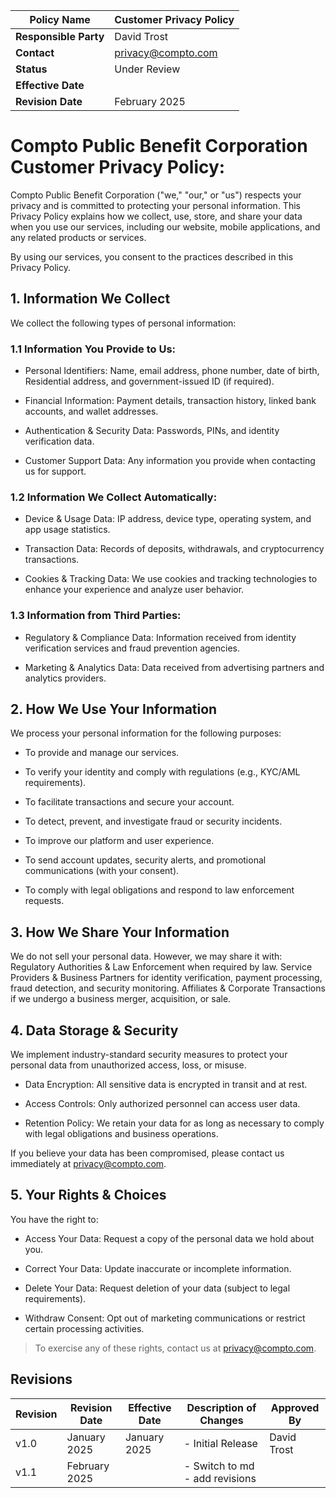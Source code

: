 | **Policy Name**       | Customer Privacy Policy |
| --------------------- | ----------------------- |
| **Responsible Party** | David Trost             |
| **Contact**           | [privacy@compto.com][0] |
| **Status**            | Under Review            |
| **Effective Date**    |                         |
| **Revision Date**     | February 2025           |

# Compto Public Benefit Corporation Customer Privacy Policy:

Compto Public Benefit Corporation ("we," "our," or "us") respects your
privacy and is committed to protecting your personal information. This
Privacy Policy explains how we collect, use, store, and share your data
when you use our services, including our website, mobile applications,
and any related products or services.

By using our services, you consent to the practices described in this
Privacy Policy.

## 1. Information We Collect

We collect the following types of personal information:

### 1.1 Information You Provide to Us:

-   Personal Identifiers: Name, email address, phone number, date of
    birth, Residential address, and government-issued ID (if required).

-   Financial Information: Payment details, transaction history, linked
    bank accounts, and wallet addresses.

-   Authentication & Security Data: Passwords, PINs, and identity
    verification data.

-   Customer Support Data: Any information you provide when contacting
    us for support.

### 1.2 Information We Collect Automatically:

-   Device & Usage Data: IP address, device type, operating system, and
    app usage statistics.

-   Transaction Data: Records of deposits, withdrawals, and
    cryptocurrency transactions.

-   Cookies & Tracking Data: We use cookies and tracking technologies to
    enhance your experience and analyze user behavior.

### 1.3 Information from Third Parties:

-   Regulatory & Compliance Data: Information received from identity
    verification services and fraud prevention agencies.

-   Marketing & Analytics Data: Data received from advertising partners
    and analytics providers.

## 2. How We Use Your Information

We process your personal information for the following purposes:

-   To provide and manage our services.

-   To verify your identity and comply with regulations (e.g., KYC/AML
    requirements).

-   To facilitate transactions and secure your account.

-   To detect, prevent, and investigate fraud or security incidents.

-   To improve our platform and user experience.

-   To send account updates, security alerts, and promotional
    communications (with your consent).

-   To comply with legal obligations and respond to law enforcement
    requests.

## 3. How We Share Your Information

We do not sell your personal data. However, we may share it with:
Regulatory Authorities & Law Enforcement when required by law. Service
Providers & Business Partners for identity verification, payment
processing, fraud detection, and security monitoring. Affiliates &
Corporate Transactions if we undergo a business merger, acquisition, or
sale.

## 4. Data Storage & Security

We implement industry-standard security measures to protect your
personal data from unauthorized access, loss, or misuse.

-   Data Encryption: All sensitive data is encrypted in transit and at
    rest.

-   Access Controls: Only authorized personnel can access user data.

-   Retention Policy: We retain your data for as long as necessary to
    comply with legal obligations and business operations.

If you believe your data has been compromised, please contact us
immediately at [privacy@compto.com][0].

## 5. Your Rights & Choices

You have the right to:

-   Access Your Data: Request a copy of the personal data we hold about
    you.

-   Correct Your Data: Update inaccurate or incomplete information.

-   Delete Your Data: Request deletion of your data (subject to legal
    requirements).

-   Withdraw Consent: Opt out of marketing communications or restrict
    certain processing activities.

> To exercise any of these rights, contact us at [privacy@compto.com][0].

[0]: mailto:privacy@compto.com "mailto:privacy@compto.com"

## Revisions

| **Revision** | **Revision Date** | **Effective Date** | **Description of Changes**     | **Approved By** |
| ------------ | ----------------- | ------------------ | ------------------------------ | --------------- |
| v1.0         | January 2025      | January 2025       | - Initial Release              | David Trost     |
| v1.1         | February 2025     |                    | - Switch to md - add revisions |                 |
